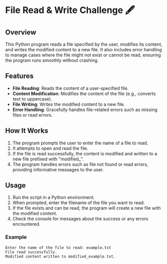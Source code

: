 # File Read & Write Challenge 🖋️

## Overview
This Python program reads a file specified by the user, modifies its content, and writes the modified content to a new file. It also includes error handling to manage cases where the file might not exist or cannot be read, ensuring the program runs smoothly without crashing.

## Features
- **File Reading**: Reads the content of a user-specified file.
- **Content Modification**: Modifies the content of the file (e.g., converts text to uppercase).
- **File Writing**: Writes the modified content to a new file.
- **Error Handling**: Gracefully handles file-related errors such as missing files or read errors.

## How It Works
1. The program prompts the user to enter the name of a file to read.
2. It attempts to open and read the file.
3. If the file is read successfully, the content is modified and written to a new file prefixed with "modified_".
4. The program handles errors such as file not found or read errors, providing informative messages to the user.

## Usage
1. Run the script in a Python environment.
2. When prompted, enter the filename of the file you want to read.
3. If the file exists and can be read, the program will create a new file with the modified content.
4. Check the console for messages about the success or any errors encountered.

### Example
```plaintext
Enter the name of the file to read: example.txt
File read successfully.
Modified content written to modified_example.txt.
